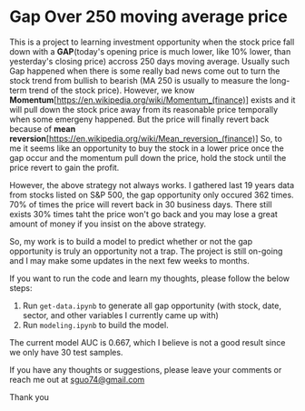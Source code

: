 # Gap Over 250 moving average price

This is a project to learning investment opportunity when the stock price fall down with a **GAP**(today's opening price is much lower, like 10% lower, than yesterday's closing price) accross 250 days moving average. Usually such Gap happened when there is some really bad news come out to turn the stock trend from bullish to bearish (MA 250 is usually to measure the long-term trend of the stock price). However, we know **Momentum**[https://en.wikipedia.org/wiki/Momentum_(finance)] exists and it will pull down the stock price away from its reasonable price temporally when some emergeny happened. But the price will finally revert back because of **mean reversion**[https://en.wikipedia.org/wiki/Mean_reversion_(finance)] So, to me it seems like an opportunity to buy the stock in a lower price once the gap occur and the momentum pull down the price, hold the stock until the price revert to gain the profit.

However, the above strategy not always works. I gathered last 19 years data from stocks listed on S&P 500, the gap opportunity only occured 362 times. 70% of times the price will revert back in 30 business days. There still exists 30% times taht the price won't go back and you may lose a great amount of money if you insist on the above strategy.

So, my work is to build a model to predict whether or not the gap opportunity is truly an opportunity not a trap. The project is still on-going and I may make some updates in the next few weeks to months.

If you want to run the code and learn my thoughts, please follow the below steps:

1. Run `get-data.ipynb` to generate all gap opportunity (with stock, date, sector, and other variables I currently came up with)
2. Run `modeling.ipynb` to build the model.

The current model AUC is 0.667, which I believe is not a good result since we only have 30 test samples.

If you have any thoughts or suggestions, please leave your comments or reach me out at sguo74@gmail.com

Thank you
